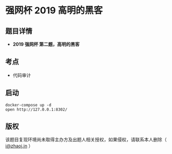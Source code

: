 # 强网杯 2019 高明的黑客

## 题目详情

- **2019 强网杯 第二题，高明的黑客**

## 考点

- 代码审计

## 启动

    docker-compose up -d
    open http://127.0.0.1:8302/

## 版权

该题目复现环境尚未取得主办方及出题人相关授权，如果侵权，请联系本人删除（ i@zhaoj.in ）
